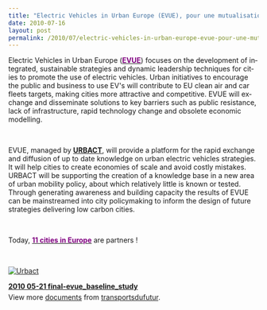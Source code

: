 ```yaml
---
title: "Electric Vehicles in Urban Europe (EVUE), pour une mutualisation européenne des connaissances !"
date: 2010-07-16
layout: post
permalink: /2010/07/electric-vehicles-in-urban-europe-evue-pour-une-mutualisation-europeenne-des-connaissances.html
---
```


<p class="MsoNormal"><span lang="EN-GB">Electric Vehicles in Urban Europe (<strong><a href="http://urbact.eu/?id=1799"><font color="#800080">EVUE</font></a></strong>) focuses on the development of integrated, sustainable strategies and dynamic leadership techniques for cities to promote the use of electric vehicles. Urban initiatives to encourage the public and business to use EV's will contribute to EU clean air and car fleets targets, making cities more attractive and competitive. EVUE will exchange and disseminate solutions to key barriers such as public resistance, lack of infrastructure, rapid technology change and obsolete economic modelling.</span></p> <p class="MsoNormal"><span lang="EN-GB"> </span></p> <p class="MsoNormal"><span lang="EN-GB">EVUE, managed by <strong><a href="http://urbact.eu/fr/header-main/actualites-et-evenements/view-one/infos-urbact/?entryId=4943" target="_blank">URBACT</a></strong>, will provide a platform for the rapid exchange and diffusion of up to date knowledge on urban electric vehicles strategies. It will help cities to create economies of scale and avoid costly mistakes. URBACT will be supporting the creation of a knowledge base in a new area of urban mobility policy, about which relatively little is known or tested. Through generating awareness and building capacity the results of EVUE can be mainstreamed into city policymaking to inform the design of future strategies delivering low carbon cities.</span></p> <p class="MsoNormal"><span lang="EN-GB"> </span></p> <p class="MsoNormal"><span lang="EN-GB">Today, <strong><a href="http://urbact.eu/en/projects/low-carbon-urban-environments/evue/our-partners/"><font color="#800080">11 cities in Europe</font></a></strong> are partners !</span></p> <p class="MsoNormal"><span lang="EN-GB"></span> </p> <p class="MsoNormal"><span lang="EN-GB"><a rel="lightbox" href="/wp-content/uploads/sites/6/old/6a0120a66d2ad4970b0133f25400d1970b-pi.jpg"><img class="asset asset-image at-xid-6a0120a66d2ad4970b0133f25400d1970b " title="Urbact" border="0" alt="Urbact" src="/wp-content/uploads/sites/6/old/6a0120a66d2ad4970b0133f25400d1970b-500pi.jpg" /></a> <br /> </span></p> <div style="width:477px" id="__ss_4771890"><strong style="margin:12px 0 4px"><a href="http://www.slideshare.net/transportsdufutur/2010-0521-finalevuebaselinestudy" title="2010 05-21 final-evue_baseline_study">2010 05-21 final-evue_baseline_study</a></strong><div style="padding:5px 0 12px">View more <a href="http://www.slideshare.net/">documents</a> from <a href="http://www.slideshare.net/transportsdufutur">transportsdufutur</a>.</div></div>